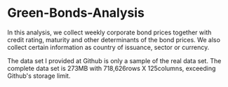 # Green-Bonds-Analysis
In this analysis, we collect weekly corporate bond prices together with credit rating, maturity and other determinants of the bond prices. We also collect certain information as country of issuance, sector or currency.

The data set I provided at Github is only a sample of the real data set. The complete data set is 273MB with 718,626rows X 125columns, exceeding Github's storage limit.
